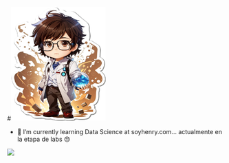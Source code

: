 #<img src="Scientist.png" alt="chibi" style="height: 265px; width:220px;">

- 🌱 I’m currently learning Data Science at soyhenry.com...
     actualmente en la etapa de labs 😓
<!---
MRCSIBR/MRCSIBR is a ✨ special ✨ repository because its `README.md` (this file) appears on your GitHub profile.
You can click the Preview link to take a look at your changes.
--->
<img height="150" src="https://github-readme-stats.vercel.app/api/top-langs/?username=MRCSIBR&theme=dark&layout=compact&count_private=true" />
